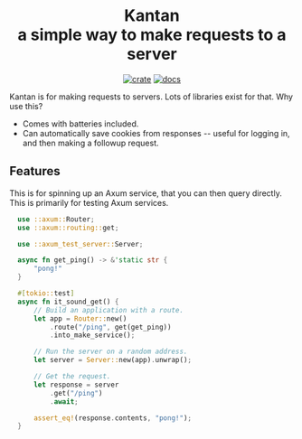 <div align="center">
  <h1>
    Kantan<br>
    a simple way to make requests to a server
  </h1>

  [![crate](https://img.shields.io/crates/v/kantan.svg)](https://crates.io/crates/kantan)
  [![docs](https://docs.rs/kantan/badge.svg)](https://docs.rs/kantan)
</div>

Kantan is for making requests to servers. Lots of libraries exist for that.
Why use this?

 * Comes with batteries included.
 * Can automatically save cookies from responses -- useful for logging in, and then making a followup request.

## Features

This is for spinning up an Axum service, that you can then query directly.
This is primarily for testing Axum services.

```rust
  use ::axum::Router;
  use ::axum::routing::get;

  use ::axum_test_server::Server;

  async fn get_ping() -> &'static str {
      "pong!"
  }

  #[tokio::test]
  async fn it_sound_get() {
      // Build an application with a route.
      let app = Router::new()
          .route("/ping", get(get_ping))
          .into_make_service();

      // Run the server on a random address.
      let server = Server::new(app).unwrap();

      // Get the request.
      let response = server
          .get("/ping")
          .await;

      assert_eq!(response.contents, "pong!");
  }
```

